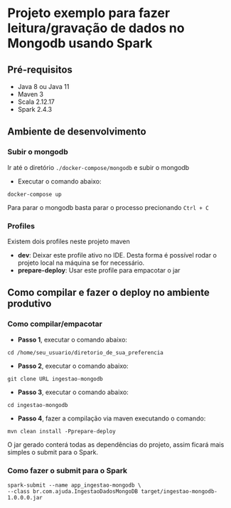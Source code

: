 # Projeto exemplo para fazer leitura/gravação de dados no Mongodb usando Spark 

## Pré-requisitos

- Java 8 ou Java 11
- Maven 3
- Scala 2.12.17
- Spark 2.4.3

## Ambiente de desenvolvimento

### Subir o mongodb
Ir até o diretório `./docker-compose/mongodb` e subir o mongodb
- Executar o comando abaixo:
```shell script
docker-compose up
```
Para parar o mongodb basta parar o processo precionando `Ctrl + C`

### Profiles

Existem dois profiles neste projeto maven
- **dev**: Deixar este profile ativo no IDE. Desta forma é possível rodar o projeto local na máquina se for necessário.
- **prepare-deploy**: Usar este profile para empacotar o jar

## Como compilar e fazer o deploy no ambiente produtivo

### Como compilar/empacotar

- **Passo 1**, executar o comando abaixo:
```shell script
cd /home/seu_usuario/diretorio_de_sua_preferencia
```

- **Passo 2**, executar o comando abaixo:
```shell script
git clone URL ingestao-mongodb
```

- **Passo 3**, executar o comando abaixo:
```shell script
cd ingestao-mongodb
```

- **Passo 4**, fazer a compilação via maven executando o comando:
```shell script
mvn clean install -Pprepare-deploy
```
O jar gerado conterá todas as dependências do projeto, assim ficará mais simples o submit para o Spark. 

### Como fazer o submit para o Spark

```shell script
spark-submit --name app_ingestao-mongodb \
--class br.com.ajuda.IngestaoDadosMongoDB target/ingestao-mongodb-1.0.0.0.jar
```
